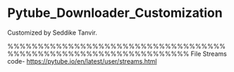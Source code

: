 # Pytube_Downloader_Customization

Customized by Seddike Tanvir.


%%%%%%%%%%%%%%%%%%%%%%%%%%%%%%%%%%%%%%%%%%%%%%%%%%%%%%%%%%%%%%%%%%
File Streams code-   https://pytube.io/en/latest/user/streams.html
